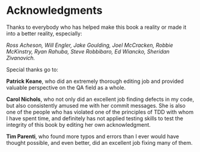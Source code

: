 # Acknowledgments

Thanks to everybody who has helped make this book a reality or made it into a better reality, especially:

_Ross Acheson, Will Engler, Jake Goulding, Joel McCracken, Robbie McKinstry, Ryan Rahuba, Steve Robbibaro, Ed Wiancko, Sheridan Zivanovich._

Special thanks go to:

__Patrick Keane__, who did an extremely thorough editing job and provided valuable perspective on the QA field as a whole.

__Carol Nichols__, who not only did an excellent job finding defects in my code, but also consistently amused me with her commit messages.  She is also one of the people who has violated one of the principles of TDD with whom I have spent time, and definitely has not applied testing skills to test the integrity of this book by editing her own acknowledgment.

__Tim Parenti__, who found more typos and errors than I ever would have thought possible, and even better, did an excellent job fixing many of them.

